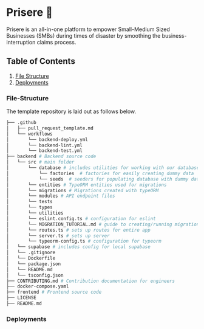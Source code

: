 # Prisere 🪷 

Prisere is an all-in-one platform to empower Small-Medium Sized Businesses (SMBs) during times of disaster by smoothing the business-interruption claims process.

## Table of Contents

1. [File Structure](#file-structure)
2. [Deployments](#deployments)

### File-Structure

The template repository is laid out as follows below.

```bash
├── .github
│   ├── pull_request_template.md
│   └── workflows
│       └── backend-deploy.yml
│       └── backend-lint.yml
│       └── backend-test.yml
├── backend # Backend source code
│   └── src # main folder 
│       └── database # includes utilities for working with our database
│           └── factories  # factories for easily creating dummy data
│           └── seeds  # seeders for populating database with dummy data
│       └── entities # TypeORM entities used for migrations
│       └── migrations # Migrations created with typeORM
│       └── modules # API endpoint files
│       └── tests 
│       └── types 
│       └── utilities 
│       └── eslint.config.ts # configuration for eslint
│       └── MIGRATION_TUTORIAL.md # guide to creating/running migrations
│       └── routes.ts # sets up routes for entire app
│       └── server.ts # sets up server 
│       └── typeorm-config.ts # configuration for typeorm
│   └── supabase # includes config for local supabase
│   └── .gitignore
│   └── Dockerfile
│   └── package.json
│   └── README.md 
│   └── tsconfig.json
├── CONTRIBUTING.md # Contribution documentation for engineers
├── docker-compose.yaml
├── frontend # Frontend source code
├── LICENSE
├── README.md
```

### Deployments